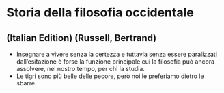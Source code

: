 # Storia della filosofia occidentale
## (Italian Edition) (Russell, Bertrand)
- Insegnare a vivere senza la certezza e tuttavia senza essere paralizzati dall’esitazione è forse la funzione principale cui la filosofia può ancora assolvere, nel nostro tempo, per chi la studia.
- Le tigri sono più belle delle pecore, però noi le preferiamo dietro le sbarre.
